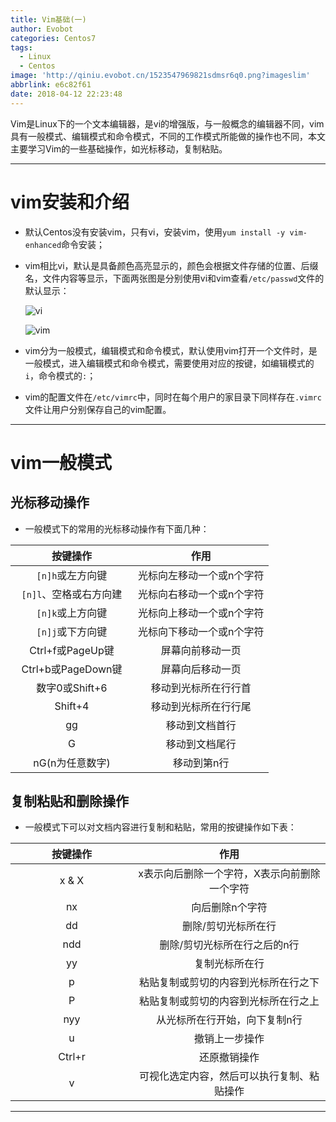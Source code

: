 ```yaml
---
title: Vim基础(一)
author: Evobot
categories: Centos7
tags:
  - Linux
  - Centos
image: 'http://qiniu.evobot.cn/1523547969821sdmsr6q0.png?imageslim'
abbrlink: e6c82f61
date: 2018-04-12 22:23:48
---
```




Vim是Linux下的一个文本编辑器，是vi的增强版，与一般概念的编辑器不同，vim具有一般模式、编辑模式和命令模式，不同的工作模式所能做的操作也不同，本文主要学习Vim的一些基础操作，如光标移动，复制粘贴。

<!--more-->

---

# vim安装和介绍

- 默认Centos没有安装vim，只有vi，安装vim，使用`yum install -y vim-enhanced`命令安装；

- vim相比vi，默认是具备颜色高亮显示的，颜色会根据文件存储的位置、后缀名，文件内容等显示，下面两张图是分别使用vi和vim查看`/etc/passwd`文件的默认显示：

  ![vi](http://qiniu.evobot.cn/1523544542096lpvuekxi.png?imageslim)

  ![vim](http://qiniu.evobot.cn/1523544586409fzzd4jl7.png?imageslim)

- vim分为一般模式，编辑模式和命令模式，默认使用vim打开一个文件时，是一般模式，进入编辑模式和命令模式，需要使用对应的按键，如编辑模式的`i`，命令模式的`:`；

- vim的配置文件在`/etc/vimrc`中，同时在每个用户的家目录下同样存在`.vimrc`文件让用户分别保存自己的vim配置。

---


# vim一般模式

## 光标移动操作

- 一般模式下的常用的光标移动操作有下面几种：

<style>
table th:first-of-type {
    width: 180px;
}
table th {
    text-align: center;
}
</style>

| 按键操作              | 作用            |
| :-----------------: | :-------------: |
| `[n]h`或左方向键         | 光标向左移动一个或n个字符 |
| `[n]l`、空格或右方向建 | 光标向右移动一个或n个字符 |
| `[n]k`或上方向键         | 光标向上移动一个或n个字符 |
| `[n]j`或下方向键         | 光标向下移动一个或n个字符 |
| Ctrl+f或PageUp键    | 屏幕向前移动一页      |
| Ctrl+b或PageDown键  | 屏幕向后移动一页      |
| 数字0或Shift+6       | 移动到光标所在行行首    |
| Shift+4           | 移动到光标所在行行尾    |
| gg                | 移动到文档首行       |
| G                 | 移动到文档尾行       |
| nG(n为任意数字)        | 移动到第n行        |


## 复制粘贴和删除操作

- 一般模式下可以对文档内容进行复制和粘贴，常用的按键操作如下表：


| 按键操作   | 作用                      |
| :------: | :-----------------------: |
| x & X  | x表示向后删除一个字符，X表示向前删除一个字符 |
| nx     | 向后删除n个字符                |
| dd     | 删除/剪切光标所在行              |
| ndd    | 删除/剪切光标所在行之后的n行         |
| yy     | 复制光标所在行                 |
| p      | 粘贴复制或剪切的内容到光标所在行之下      |
| P      | 粘贴复制或剪切的内容到光标所在行之上      |
| nyy    | 从光标所在行开始，向下复制n行         |
| u      | 撤销上一步操作                 |
| Ctrl+r | 还原撤销操作                  |
| v      | 可视化选定内容，然后可以执行复制、粘贴操作   |

---

